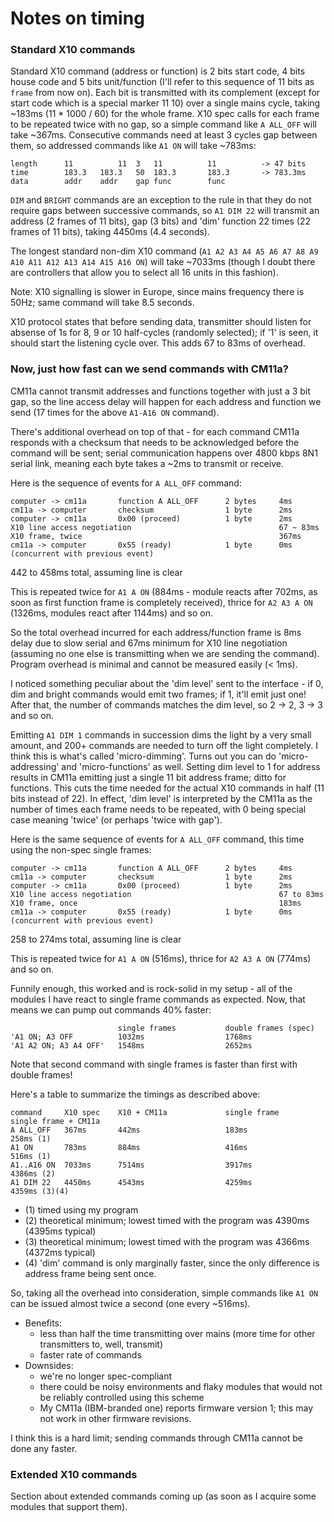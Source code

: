 # Notes on timing

### Standard X10 commands

Standard X10 command (address or function) is 2 bits start code, 4 bits house code and 5 bits unit/function (I'll refer to this sequence of 11 bits as `frame` from now on). Each bit is transmitted with its complement (except for start code which is a special marker 11 10) over a single mains cycle, taking ~183ms (11 * 1000 / 60) for the whole frame. X10 spec calls for each frame to be repeated twice with no gap, so a simple command like `A ALL_OFF` will take ~367ms. Consecutive commands need at least 3 cycles gap between them, so addressed commands like `A1 ON` will take ~783ms:
```
length      11          11	3	11          11          -> 47 bits
time        183.3	183.3	50	183.3       183.3       -> 783.3ms
data        addr	addr	gap	func        func
```
`DIM` and `BRIGHT` commands are an exception to the rule in that they do not require gaps between successive commands, so `A1 DIM 22` will transmit an address (2 frames of 11 bits), gap (3 bits) and 'dim' function 22 times (22 frames of 11 bits), taking 4450ms (4.4 seconds).

The longest standard non-dim X10 command (`A1 A2 A3 A4 A5 A6 A7 A8 A9 A10 A11 A12 A13 A14 A15 A16 ON`) will take ~7033ms (though I doubt there are controllers that allow you to select all 16 units in this fashion).

Note: X10 signalling is slower in Europe, since mains frequency there is 50Hz; same command will take 8.5 seconds.

X10 protocol states that before sending data, transmitter should listen for absense of 1s for 8, 9 or 10 half-cycles (randomly selected); if '1' is seen, it should start the listening cycle over. This adds 67 to 83ms of overhead.

### Now, just how fast can we send commands with CM11a?

CM11a cannot transmit addresses and functions together with just a 3 bit gap, so the line access delay will happen for each address and function we send (17 times for the above `A1-A16 ON` command).

There's additional overhead on top of that - for each command CM11a responds with a checksum that needs to be acknowledged before the command will be sent; serial communication happens over 4800 kbps 8N1 serial link, meaning each byte takes a ~2ms to transmit or receive.

Here is the sequence of events for `A ALL_OFF` command:
```
computer -> cm11a       function A ALL_OFF      2 bytes     4ms
cm11a -> computer       checksum                1 byte      2ms
computer -> cm11a       0x00 (proceed)          1 byte      2ms
X10 line access negotiation                                 67 ~ 83ms
X10 frame, twice                                            367ms
cm11a -> computer       0x55 (ready)            1 byte      0ms (concurrent with previous event)
```
442 to 458ms total, assuming line is clear


This is repeated twice for `A1 A ON` (884ms - module reacts after 702ms, as soon as first function frame is completely received), thrice for `A2 A3 A ON` (1326ms, modules react after 1144ms) and so on.

So the total overhead incurred for each address/function frame is 8ms delay due to slow serial and 67ms minimum for X10 line negotiation (assuming no one else is transmitting when we are sending the command). Program overhead is minimal and cannot be measured easily (< 1ms).


I noticed something peculiar about the 'dim level' sent to the interface - if 0, dim and bright commands would emit two frames; if 1, it'll emit just one! After that, the number of commands matches the dim level, so 2 -> 2, 3 -> 3 and so on.

Emitting `A1 DIM 1` commands in succession dims the light by a very small amount, and 200+ commands are needed to turn off the light completely. I think this is what's called 'micro-dimming'. Turns out you can do 'micro-addressing' and 'micro-functions' as well. Setting dim level to 1 for address results in CM11a emitting just a single 11 bit address frame; ditto for functions. This cuts the time needed for the actual X10 commands in half (11 bits instead of 22). In effect, 'dim level' is interpreted by the CM11a as the number of times each frame needs to be repeated, with 0 being special case meaning 'twice' (or perhaps 'twice with gap').

Here is the same sequence of events for `A ALL_OFF` command, this time using the non-spec single frames:
```
computer -> cm11a       function A ALL_OFF      2 bytes     4ms
cm11a -> computer       checksum                1 byte      2ms
computer -> cm11a       0x00 (proceed)          1 byte      2ms
X10 line access negotiation                                 67 to 83ms
X10 frame, once                                             183ms
cm11a -> computer       0x55 (ready)            1 byte      0ms (concurrent with previous event)
```
258 to 274ms total, assuming line is clear

This is repeated twice for `A1 A ON` (516ms), thrice for `A2 A3 A ON` (774ms) and so on.

Funnily enough, this worked and is rock-solid in my setup - all of the modules I have react to single frame commands as expected. Now, that means we can pump out commands 40% faster:
```
                        single frames           double frames (spec)
'A1 ON; A3 OFF          1032ms                  1768ms
'A1 A2 ON; A3 A4 OFF'   1548ms                  2652ms
```
Note that second command with single frames is faster than first with double frames!

Here's a table to summarize the timings as described above:
```
command     X10 spec    X10 + CM11a             single frame            single frame + CM11a
A ALL_OFF   367ms       442ms                   183ms                   258ms (1)
A1 ON       783ms       884ms                   416ms                   516ms (1)
A1..A16 ON  7033ms      7514ms                  3917ms                  4386ms (2)
A1 DIM 22   4450ms      4543ms                  4259ms                  4359ms (3)(4)
```
- (1) timed using my program
- (2) theoretical minimum; lowest timed with the program was 4390ms (4395ms typical)
- (3) theoretical minimum; lowest timed with the program was 4366ms (4372ms typical)
- (4) 'dim' command is only marginally faster, since the only difference is address frame being sent once.

So, taking all the overhead into consideration, simple commands like `A1 ON` can be issued almost twice a second (one every ~516ms).

* Benefits:
  * less than half the time transmitting over mains (more time for other transmitters to, well, transmit)
  * faster rate of commands
* Downsides:
  * we're no longer spec-compliant
  * there could be noisy environments and flaky modules that would not be reliably controlled using this scheme
  * My CM11a (IBM-branded one) reports firmware version 1; this may not work in other firmware revisions.

I think this is a hard limit; sending commands through CM11a cannot be done any faster.

### Extended X10 commands

Section about extended commands coming up (as soon as I acquire some modules that support them).

